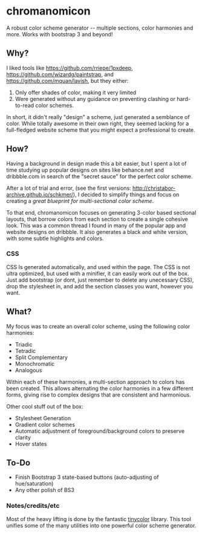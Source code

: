 # chromanomicon
A robust color scheme generator -- multiple sections, color harmonies and more. Works with bootstrap 3 and beyond!

## Why?

I liked tools like https://github.com/rriepe/1pxdeep, https://github.com/wizardg/paintstrap, and https://github.com/mquan/lavish, but they either:

1. Only offer shades of color, making it very limited
2. Were generated without any guidance on preventing clashing or hard-to-read color schemes.

In short, it didn't really "design" a scheme, just generated a semblance of color. While totally awesome in their own right, they seemed lacking for a full-fledged website scheme that you might expect a professional to create.

## How?

Having a background in design made this a bit easier, but I spent a lot of time studying up popular designs on sites like behance.net and dribbble.com in search of the "secret sauce" for the perfect color scheme.

After a lot of trial and error, (see the first versions: http://christabor-archive.github.io/schkmer/), I decided to simplify things and focus on creating a *great blueprint for multi-sectional color scheme*.

To that end, chromanomicon focuses on generating 3-color based sectional layouts, that borrow colors from each section to create a single cohesive look. This was a common thread I found in many of the popular app and website designs on dribbble. It also generates a black and white version, with some subtle highlights and colors.

### CSS

CSS Is generated automatically, and used within the page. The CSS is not ultra optimized, but used with a minifier, it can easily work out of the box. Just add bootstrap (or dont, just remember to delete any unecessary CSS), drop the stylesheet in, and add the section classes you want, however you want.

## What?

My focus was to create an overall color scheme, using the following color harmonies:

* Triadic
* Tetradic
* Split Complementary
* Monochromatic
* Analogous

Within each of these harmonies, a multi-section approach to colors has been created. This allows alternating the color harmonies in a few different forms, giving rise to complex designs that are consistent and harmonious.

Other cool stuff out of the box:

* Stylesheet Generation
* Gradient color schemes
* Automatic adjustment of foreground/background colors to preserve clarity
* Hover states

## To-Do

* Finish Bootstrap 3 state-based buttons (auto-adjusting of hue/saturation)
* Any other polish of BS3

### Notes/credits/etc

Most of the heavy lifting is done by the fantastic [tinycolor](https://github.com/bgrins/TinyColor) library. This tool unifies some of the many utilities into one powerful color scheme generator.
